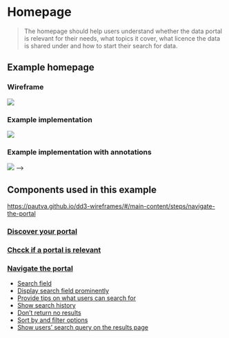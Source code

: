 # Homepage

> The homepage should help users understand whether the data portal is relevant for their needs, what topics it cover, what licence the data is shared under and how to start their search for data.

## Example homepage


<!-- tabs:start -->

### **Wireframe**
<a href="/dd3-wireframes/_media/overview/1.landing.png" target="_blank"><img src="/dd3-wireframes/_media/overview/1.landing.png" data-no-zoom/></a>

### **Example implementation**
<a href="/dd3-wireframes/_media/overview/homepage/wireframe-home-annotations.png" target="_blank"><img src="/dd3-wireframes/_media/stage-1/homepage/wireframe-home-annotations.png" data-no-zoom/></a>

### **Example implementation with annotations**
<a href="/dd3-wireframes/_media/overview/1.landing.png" target="_blank"><img src="/dd3-wireframes/_media/overview/1.landing.png" data-no-zoom/></a> -->
<!-- tabs:end -->

## Components used in this example

https://pautva.github.io/dd3-wireframes/#/main-content/steps/navigate-the-portal

### [Discover your portal](main-content/steps/discover-your-portal)
<!-- typo in the link url -->
### [Chcck if a portal is relevant](main-content/steps/check-a-portal-is-relevant)
### [Navigate the portal](main-content/steps/search-for-data)
* [Search field](https://pautva.github.io/dd3-wireframes/#/main-content/steps/search-for-data?id=_1-search-field)
* [Display search field prominently](https://pautva.github.io/dd3-wireframes/#/main-content/steps/search-for-data?id=_2-display-search-field-prominently)
* [Provide tips on what users can search for](https://pautva.github.io/dd3-wireframes/#/main-content/steps/search-for-data?id=_3-provide-tips-on-what-users-can-search-for)
* [Show search history](https://pautva.github.io/dd3-wireframes/#/main-content/steps/search-for-data?id=_4-show-search-history)
* [Don’t return no results](https://pautva.github.io/dd3-wireframes/#/main-content/steps/search-for-data?id=_5-dont-return-no-results)
* [Sort by and filter options](https://pautva.github.io/dd3-wireframes/#/main-content/steps/search-for-data?id=_6-sort-by-and-filter-options)
* [Show users’ search query on the results page](https://pautva.github.io/dd3-wireframes/#/main-content/steps/search-for-data?id=_7-show-users-search-query-on-the-results-page)

